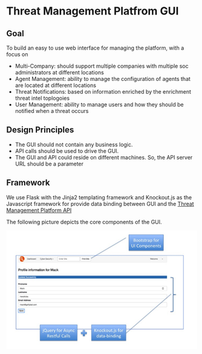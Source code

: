 # Threat Management Platfrom GUI

## Goal

To build an easy to use web interface for managing the platform, with a focus on

- Multi-Company: should support multiple companies with multiple soc administrators at different locations
- Agent Management: ability to manage the configuration of agents that are located at different locations
- Threat Notifications: based on information enriched by the enrichment threat intel toplogoies
- User Management: ability to manage users and how they should be notified when a threat occurs 

## Design Principles

- The GUI should not contain any business logic.  
- API calls should be used to drive the GUI.  
- The GUI and API could reside on different machines.  So, the API server URL should be a parameter

## Framework

We use Flask with the Jinja2 templating framework and Knockout.js as the Javascript framework for provide data binding between GUI and the [Threat Management Platform API](https://github.com/flyballlabs/threatdetectionservice/tree/master/api)

The following picture depicts the core components of the GUI.  

![alt text](../guides/images/gui_components.jpg "Components of the GUI")
